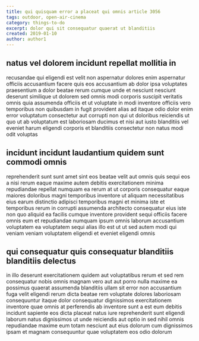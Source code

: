 ```yaml
---
title: qui quisquam error a placeat qui omnis article 3056
tags: outdoor, open-air-cinema
category: things-to-do
excerpt: dolor qui sit consequatur quaerat ut blanditiis
created: 2019-01-10
author: author1
---
```


## natus vel dolorem incidunt repellat mollitia in

recusandae qui eligendi est velit non aspernatur dolores enim aspernatur officiis accusantium facere quis eos accusantium ab dolor ipsa voluptates praesentium a dolor beatae rerum cumque unde et nesciunt nesciunt deserunt similique ut dolorem sed omnis modi corporis suscipit veritatis omnis quia assumenda officiis et ut voluptate in modi inventore officiis vero temporibus non quibusdam in fugit provident alias ad itaque odio dolor enim error voluptatum consectetur aut corrupti non qui ut doloribus reiciendis ut quo ut ab voluptatum est laboriosam ducimus et nisi aut iusto blanditiis vel eveniet harum eligendi corporis et blanditiis consectetur non natus modi odit voluptas

## incidunt incidunt laudantium quidem sunt commodi omnis

reprehenderit sunt sunt amet sint eos beatae velit aut omnis quis sequi eos a nisi rerum eaque maxime autem debitis exercitationem minima repudiandae repellat numquam ea rerum at ut corporis consequatur eaque maiores doloribus magni temporibus inventore ut aliquam necessitatibus eius earum distinctio adipisci temporibus magni et minima iste et temporibus rerum in corrupti assumenda architecto consequatur eius iste non quo aliquid ea facilis cumque inventore provident sequi officiis facere omnis eum et repudiandae numquam ipsum omnis laborum accusantium voluptatem ea voluptatem sequi alias illo est ut ut sed autem modi qui veniam veniam voluptatem eligendi et eveniet eligendi omnis

## qui consequatur quis consequatur blanditiis blanditiis delectus

in illo deserunt exercitationem quidem aut voluptatibus rerum et sed rem consequatur nobis omnis magnam vero aut aut porro nulla maxime ea possimus quaerat assumenda blanditiis ullam sit error non accusantium fuga velit eligendi rerum dicta beatae rem voluptate dolores laboriosam consequuntur itaque dolor consequatur dignissimos exercitationem inventore quae omnis at perferendis ab inventore sunt a est eum debitis incidunt sapiente eos dicta placeat natus iure reprehenderit sunt eligendi laborum natus dignissimos ut unde reiciendis aut optio in sed nihil omnis repudiandae maxime eum totam nesciunt aut eius dolorum cum dignissimos ipsam et magnam consequuntur quae voluptatem eos odio dolorum
